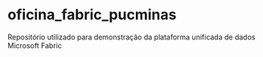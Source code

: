 # oficina_fabric_pucminas
Repositório utilizado para demonstração da plataforma unificada de dados Microsoft Fabric


